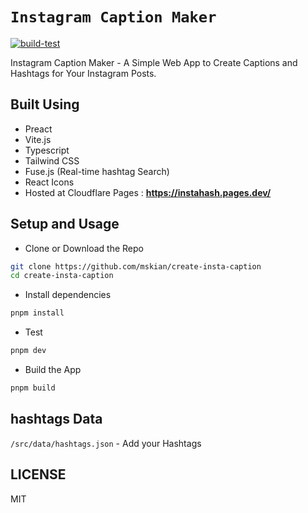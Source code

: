 # `Instagram Caption Maker`

[![build-test](https://github.com/mskian/create-insta-caption/actions/workflows/build.yml/badge.svg)](https://github.com/mskian/create-insta-caption/actions/workflows/build.yml)  

Instagram Caption Maker - A Simple Web App to Create Captions and Hashtags for Your Instagram Posts.  

## Built Using

- Preact
- Vite.js
- Typescript
- Tailwind CSS
- Fuse.js (Real-time hashtag Search)
- React Icons
- Hosted at Cloudflare Pages : **<https://instahash.pages.dev/>**  

## Setup and Usage

- Clone or Download the Repo

```sh
git clone https://github.com/mskian/create-insta-caption
cd create-insta-caption
```

- Install dependencies

```sh
pnpm install
```

- Test

```sh
pnpm dev
```

- Build the App

```sh
pnpm build
```

## hashtags Data

`/src/data/hashtags.json` - Add your Hashtags

## LICENSE

MIT
